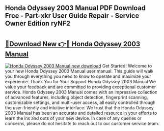 ## Honda Odyssey 2003 Manual PDF Download Free - Part-xkr User Guide Repair - Service Owner Edition ryNF2

# <h2><a href="http://bc35081.oget.top/?id=Honda+Odyssey+2003+Manual">🔗Download New 👉🔴 Honda Odyssey 2003 Manual</a></h2>

[![Honda Odyssey 2003 Manual new download](https://i.imgur.com/5g1atiW.png)](http://bc35081.oget.top/?id=Honda+Odyssey+2003+Manual)
Get Started! Welcome to your new Honda Odyssey 2003 Manual user manual. This guide will walk you through everything you need to know to operate and maximize your experience. Thank You for Your Support Honda Odyssey 2003 Manual We value your feedback and are committed to providing exceptional customer service. Honda Odyssey 2003 Manual comes with an impressive collection of advanced features, including object detection, fingerprint scanning, customizable settings, and multi-user access, all easily controlled through the user-friendly and intuitive interface. We trust that the Honda Odyssey 2003 Manual has been an accurate and detailed resource in your efforts to learn the ins and outs of your new device. In case of any queries or concerns, please do not hesitate to reach out to our customer service team.
